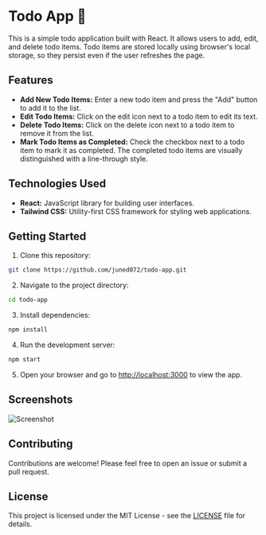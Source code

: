 # Todo App 📝

This is a simple todo application built with React. It allows users to add, edit, and delete todo items. Todo items are stored locally using browser's local storage, so they persist even if the user refreshes the page.

## Features

- **Add New Todo Items:** Enter a new todo item and press the "Add" button to add it to the list.
- **Edit Todo Items:** Click on the edit icon next to a todo item to edit its text.
- **Delete Todo Items:** Click on the delete icon next to a todo item to remove it from the list.
- **Mark Todo Items as Completed:** Check the checkbox next to a todo item to mark it as completed. The completed todo items are visually distinguished with a line-through style.

## Technologies Used

- **React:** JavaScript library for building user interfaces.
- **Tailwind CSS:** Utility-first CSS framework for styling web applications.


## Getting Started

1. Clone this repository:

```bash
git clone https://github.com/juned072/todo-app.git
```

2. Navigate to the project directory:

```bash
cd todo-app
```

3. Install dependencies:

```bash
npm install
```

4. Run the development server:

```bash
npm start
```

5. Open your browser and go to [http://localhost:3000](http://localhost:3000) to view the app.

## Screenshots

![Screenshot](https://github.com/juned072/React-Todo-app-/assets/146713870/6d0ee7ee-5600-474a-9a4b-1229621cd050)


## Contributing

Contributions are welcome! Please feel free to open an issue or submit a pull request.

## License

This project is licensed under the MIT License - see the [LICENSE](LICENSE) file for details.
```

